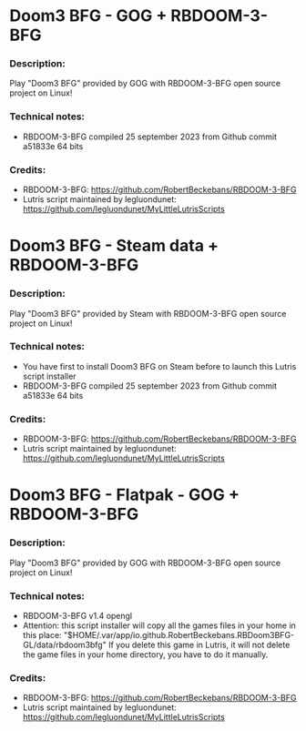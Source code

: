 # Doom3 BFG - GOG + RBDOOM-3-BFG
### Description:
Play "Doom3 BFG" provided by GOG with RBDOOM-3-BFG open source project on Linux!
### Technical notes:
- RBDOOM-3-BFG compiled 25 september 2023 from Github commit a51833e 64 bits
### Credits:
- RBDOOM-3-BFG: https://github.com/RobertBeckebans/RBDOOM-3-BFG
- Lutris script maintained by legluondunet: https://github.com/legluondunet/MyLittleLutrisScripts

# Doom3 BFG - Steam data + RBDOOM-3-BFG
### Description:
Play "Doom3 BFG" provided by Steam with RBDOOM-3-BFG open source project on Linux!
### Technical notes:
- You have first to install Doom3 BFG on Steam before to launch this Lutris script installer
- RBDOOM-3-BFG compiled 25 september 2023 from Github commit a51833e 64 bits
### Credits:
- RBDOOM-3-BFG: https://github.com/RobertBeckebans/RBDOOM-3-BFG
- Lutris script maintained by legluondunet: https://github.com/legluondunet/MyLittleLutrisScripts

# Doom3 BFG - Flatpak - GOG + RBDOOM-3-BFG
### Description:
Play "Doom3 BFG" provided by GOG with RBDOOM-3-BFG open source project on Linux!
### Technical notes:
- RBDOOM-3-BFG v1.4 opengl
- Attention: this script installer will copy all the games files in your home in this place: 
"$HOME/.var/app/io.github.RobertBeckebans.RBDoom3BFG-GL/data/rbdoom3bfg"
If you delete this game in Lutris, it will not delete the game files in your home directory, you have to do it manually.
### Credits:
- RBDOOM-3-BFG: https://github.com/RobertBeckebans/RBDOOM-3-BFG
- Lutris script maintained by legluondunet: https://github.com/legluondunet/MyLittleLutrisScripts
